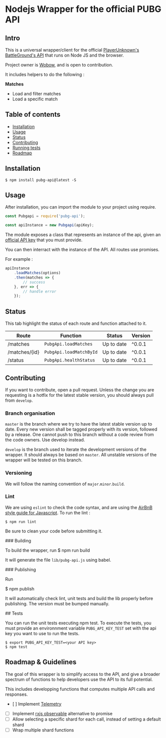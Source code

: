 # Nodejs Wrapper for the official PUBG API

## Intro
This is a universal wrapper/client for the official [PlayerUnknown's BattleGround's API](https://developer.playbattlegrounds.com/) that runs on Node JS and the browser.

Project owner is [Wobow](https://github.com/Wobow), and is open to contribution.

It includes helpers to do the following :

**Matches**
- Load and filter matches
- Load a specific match


## Table of contents
- [Installation](#installation)
- [Usage](#usage)
- [Status](#status)
- [Contributing](#contributing)
- [Running tests](#tests)
- [Roadmap](#roadmap--guidelines)

## Installation

    $ npm install pubg-api@latest -S

## Usage

After installation, you can import the module to your project using require. 
```javascript
const Pubgapi = require('pubg-api');

const apiInstance = new Pubgapi(apiKey);
```
The module exposes a class that represents an instance of the api, given an [official API key](https://developer.playbattlegrounds.com/) that you must provide.

You can then interract with the instance of the API. All routes use promises.

For example :
```javascript
apiInstance
    .loadMatches(options)
    .then(matches => {
        // success
    }, err => {
        // handle error
    });
```

## Status

This tab highlight the status of each route and function attached to it.

| Route              | Function                     | Status           | Version     |
|-------             |----------                    |--------          |---------    |
| /matches           | `PubgApi.loadMatches`        | Up to date       | ^0.0.1      |
| /matches/{id}      | `PubgApi.loadMatchById`      | Up to date       | ^0.0.1      |
| /status            | `PubgApi.healthStatus`       | Up to date       | ^0.0.1      |

## Contributing

If you want to contribute, open a pull request. Unless the change you are requesting is a hotfix for the latest stable version, you should always pull from `develop`. 

### Branch organisation
`master` is the branch where we try to have the latest stable version up to date. Every new version shall be tagged properly with its version, followed by a release. One cannot push to this branch without a code review from the code owners. Use develop instead.

`develop` is the branch used to iterate the development versions of the wrapper. It should always be based on `master`. All unstable versions of the wrapper will be tested on this branch. 

### Versioning

We will follow the naming convention of `major`.`minor`.`build`. 

### Lint

We are using `eslint` to check the code syntax, and are using the [AirBnB style guide for Javascript](https://github.com/airbnb/javascript). 
To run the lint :

    $ npm run lint

Be sure to clean your code before submitting it.

### Building

To build the wrapper, run 
  $ npm run build

It will generate the file `lib/pubg-api.js` using babel.

### Publishing

Run

  $ npm publish

It will automatically check lint, unit tests and build the lib properly before publishing. The version must be bumped manually.

## Tests

You can run the unit tests executing npm test. To execute the tests, you must provide an environnment variable `PUBG_API_KEY_TEST` set with the api key you want to use to run the tests. 

    $ export PUBG_API_KEY_TEST=<your API key>
    $ npm test

## Roadmap & Guidelines

The goal of this wrapper is to simplify access to the API, and give a broader spectrum of functions to help developers use the API to its full potential.

This includes developping functions that computes multiple API calls and responses.

- [ ] Implement [Telemetry](https://developer.playbattlegrounds.com/docs/en/telemetry.html) 
- [ ] Implement [rxjs observable](https://github.com/reactivex/rxjs) alternative to promise
- [ ] Allow selecting a specific shard for each call, instead of setting a default shard
- [ ] Wrap multiple shard functions
